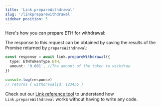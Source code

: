 ```yaml
---
title: 'Link.prepareWithdrawal'
slug: '/linkpreparewithdrawal'
sidebar_position: 5
---
```


Here's how you can prepare ETH for withdrawal:

The response to this request can be obtained by saving the results of the Promise returned by `prepareWithdrawal`:

```typescript
const response = await link.prepareWithdrawal({
  type: ETHTokenType.ETH,
  amount: '0.001', //The amount of the token to withdraw
})

console.log(response)
// returns { withdrawalId: 123456 }
```

Check out our [Link reference tool](https://tools.immutable.com/link-reference/) to understand how `Link.prepareWithdrawal` works without having to write any code.

